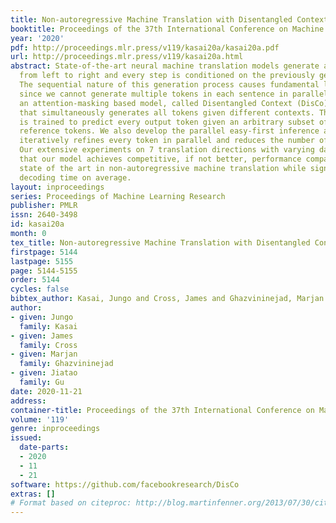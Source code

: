 ```yaml
---
title: Non-autoregressive Machine Translation with Disentangled Context Transformer
booktitle: Proceedings of the 37th International Conference on Machine Learning
year: '2020'
pdf: http://proceedings.mlr.press/v119/kasai20a/kasai20a.pdf
url: http://proceedings.mlr.press/v119/kasai20a.html
abstract: State-of-the-art neural machine translation models generate a translation
  from left to right and every step is conditioned on the previously generated tokens.
  The sequential nature of this generation process causes fundamental latency in inference
  since we cannot generate multiple tokens in each sentence in parallel. We propose
  an attention-masking based model, called Disentangled Context (DisCo) transformer,
  that simultaneously generates all tokens given different contexts. The DisCo transformer
  is trained to predict every output token given an arbitrary subset of the other
  reference tokens. We also develop the parallel easy-first inference algorithm, which
  iteratively refines every token in parallel and reduces the number of required iterations.
  Our extensive experiments on 7 translation directions with varying data sizes demonstrate
  that our model achieves competitive, if not better, performance compared to the
  state of the art in non-autoregressive machine translation while significantly reducing
  decoding time on average.
layout: inproceedings
series: Proceedings of Machine Learning Research
publisher: PMLR
issn: 2640-3498
id: kasai20a
month: 0
tex_title: Non-autoregressive Machine Translation with Disentangled Context Transformer
firstpage: 5144
lastpage: 5155
page: 5144-5155
order: 5144
cycles: false
bibtex_author: Kasai, Jungo and Cross, James and Ghazvininejad, Marjan and Gu, Jiatao
author:
- given: Jungo
  family: Kasai
- given: James
  family: Cross
- given: Marjan
  family: Ghazvininejad
- given: Jiatao
  family: Gu
date: 2020-11-21
address: 
container-title: Proceedings of the 37th International Conference on Machine Learning
volume: '119'
genre: inproceedings
issued:
  date-parts:
  - 2020
  - 11
  - 21
software: https://github.com/facebookresearch/DisCo
extras: []
# Format based on citeproc: http://blog.martinfenner.org/2013/07/30/citeproc-yaml-for-bibliographies/
---
```

